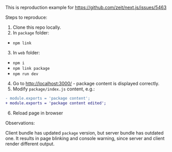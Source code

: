 This is reproduction example for https://github.com/zeit/next.js/issues/5463

Steps to reproduce:

1. Clone this repo locally.
2. In `package` folder:
  - `npm link`
3. In `web` folder:
  - `npm i`
  - `npm link package`
  - `npm run dev`
4. Go to [http://localhost:3000/](http://localhost:3000/) - package content is displayed correctly.
5. Modify `package/index.js` content, e.g.:
  ```diff
  - module.exports = 'package content';
  + module.exports = 'package content edited';
  ```
6. Reload page in browser


Observations:

Client bundle has updated `package` version, but server bundle has outdated one.
It results in page blinking and console warning, since server and client render different output.